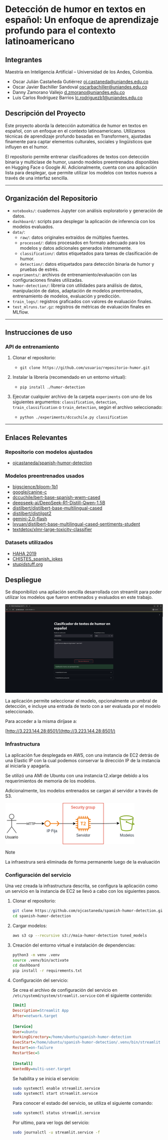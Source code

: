 # Detección de humor en textos en español: Un enfoque de aprendizaje profundo para el contexto latinoamericano

## Integrantes

Maestría en Inteligencia Artificial – Universidad de los Andes,
Colombia.

- Oscar Julián Castañeda Gutiérrez <oj.castaneda@uniandes.edu.co>
- Oscar Javier Bachiller Sandoval <oscarbachiller@uniandes.edu.co>
- Danny Zamorano Vallejo <d.zmorano@uniandes.edu.co>
- Luis Carlos Rodríguez Barrios <lc.rodriguezb1@uniandes.edu.co>

## Descripción del Proyecto

Este proyecto aborda la detección automática de humor en textos en español, con un enfoque en el contexto latinoamericano. Utilizamos técnicas de aprendizaje profundo basadas en Transformers, ajustadas finamente para captar elementos culturales, sociales y lingüísticos que influyen en el humor.

El repositorio permite entrenar clasificadores de textos con detección binaria y multiclase de humor, usando modelos preentrenados disponibles en Hugging Face o Google AI. Adicionalmente, cuenta con una aplicación lista para desplegar, que permite utilizar los modelos con textos nuevos a través de una interfaz sencilla.

---

## Organización del Repositorio

- `notebooks/`: cuadernos Jupyter con análisis exploratorio y generación de datos.  
- `dashboard/`: scripts para desplegar la aplicación de inferencia con los modelos evaluados.  
- `data/`:  
  - `raw/`: datos originales extraídos de múltiples fuentes.  
  - `processed/`: datos procesados en formato adecuado para los modelos y datos adicionales generados internamente.  
  - `classification/`: datos etiquetados para tareas de clasificación de humor.  
  - `detection/`: datos etiquetados para detección binaria de humor y pruebas de estrés.  
- `experiments/`: archivos de entrenamiento/evaluación con las configuraciones finales utilizadas.  
- `humor-detection/`: librería con utilidades para análisis de datos, manipulación de datos, adaptación de modelos preentrenados, entrenamiento de modelos, evaluación y predicción.  
- `train_logs/`: registros graficados con valores de evaluación finales.  
- `test_mlruns.tar.gz`: registros de métricas de evaluación finales en MLflow.

---

## Instrucciones de uso

### API de entrenamiento

1. Clonar el repositorio:
    - `git clone https://github.com/usuario/repositorio-humor.git`

2. Instalar la librería (recomendado en un entorno virtual):
    - `pip install ./humor-detection`

3. Ejecutar cualquier archivo de la carpeta `experiments` con uno de los siguientes argumentos: `classification`, `detection`, `train_classification` o `train_detection`, según el archivo seleccionado:
    - `python ./experiments/dccuchile.py classification`

---

## Enlaces Relevantes

### Repositorio con modelos ajustados

- [ojcastaneda/spanish-humor-detection](https://huggingface.co/ojcastaneda/spanish-humor-detection)

### Modelos preentrenados usados  

- [bigscience/bloom-1b1](https://huggingface.co/bigscience/bloom-1b1)
- [google/canine-c](https://huggingface.co/google/canine-c)
- [dccuchile/bert-base-spanish-wwm-cased](https://huggingface.co/dccuchile/bert-base-spanish-wwm-cased)
- [deepseek-ai/DeepSeek-R1-Distill-Qwen-1.5B](https://huggingface.co/deepseek-ai/DeepSeek-R1-Distill-Qwen-1.5B)
- [distilbert/distilbert-base-multilingual-cased](https://huggingface.co/distilbert/distilbert-base-multilingual-cased)
- [distilbert/distilgpt2](https://huggingface.co/distilbert/distilgpt2)
- [gemini-2.0-flash](https://ai.google.dev/gemini-api/docs/models?hl=es-419&authuser=3#gemini-2.0-flash)
- [lxyuan/distilbert-base-multilingual-cased-sentiments-student](https://huggingface.co/lxyuan/distilbert-base-multilingual-cased-sentiments-student)
- [textdetox/xlmr-large-toxicity-classifier](https://huggingface.co/textdetox/xlmr-large-toxicity-classifier)

### Datasets utilizados  

- [HAHA 2019](https://www.kaggle.com/datasets/bachrr/haha-2019/data)
- [CHISTES_spanish_jokes](https://huggingface.co/datasets/mrm8488/CHISTES_spanish_jokes)
- [stupidstuff.org](https://github.com/taivop/joke-dataset)

## Despliegue

Se disponibilizó una apliación sencilla desarrollada con streamlit para poder utilizar los modelos que fueron entrenados y evaluados en este trabajo.

![Vista de la aplicación](img/dashboard.png)

La aplicación permite seleccionar el modelo, opcionalmente un umbral de detección, e incluye una entrada de texto con a ser evaluada por el modelo seleccionado.

Para acceder a la misma diríjase a:

[http://3.223.144.28:8501/](http://3.223.144.28:8501/)

### Infrastructura

La aplicación fue desplegada en AWS, con una instancia de EC2 detrás de una Elastic IP con la cual podemos conservar la dirección IP de la instancia al iniciarla y apagarla.

Se utilizó una AMI de Ubuntu con una instancia t2.xlarge debido a los requerimientos de memoria de los modelos.

Adicionalmente, los modelos entrenados se cargan al servidor a través de S3.

![Diagrama de Arquitectura](img/deployment.drawio.png)

> [!NOTE]
> La infraestrura será eliminada de forma permanente luego de la evaluación

### Configuración del servicio

Una vez creada la infrastructura descrita, se configura la aplicación como un servicio en la instancia de EC2 se llevó a cabo con los siguientes pasos.

1. Clonar el repositorio:

    ```sh
    git clone https://github.com/ojcastaneda/spanish-humor-detection.git
    cd spanish-humor-detection
    ```

2. Cargar modelos:

    ```sh
    aws s3 cp --recursive s3://maia-humor-detection tuned_models
    ```

3. Creación del entorno virtual e instalación de dependencias:

    ```sh
    python3 -m venv .venv
    source .venv/bin/activate
    cd dashboard
    pip install -r requirements.txt
    ```

4. Configuración del servicio:

    Se crea el archivo de configuración del servicio en `/etc/systemd/system/streamlit.service` con el siguiente contenido:

    ```ini
    [Unit]
    Description=Streamlit App
    After=network.target

    [Service]
    User=ubuntu
    WorkingDirectory=/home/ubuntu/spanish-humor-detection
    ExecStart=/home/ubuntu/spanish-humor-detection/.venv/bin/streamlit run dashboard/app.py
    Restart=on-failure
    RestartSec=5

    [Install]
    WantedBy=multi-user.target
    ```

    Se habilita y se inicia el servicio:

    ```sh
    sudo systemctl enable streamlit.service
    sudo systemctl start streamlit.service
    ```

    Para conocer el estado del servicio, se utiliza el siguiente comando:

    ```sh
    sudo systemctl status streamlit.service
    ```

    Por ultimo, para ver logs del servicio:

    ```sh
    sudo journalctl -u streamlit.service -f
    ```